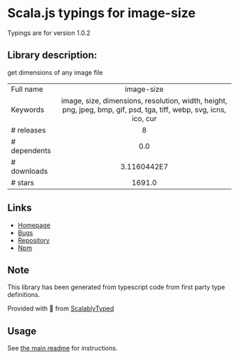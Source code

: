 
# Scala.js typings for image-size

Typings are for version 1.0.2

## Library description:
get dimensions of any image file

|                    |                 |
| ------------------ | :-------------: |
| Full name          | image-size |
| Keywords           | image, size, dimensions, resolution, width, height, png, jpeg, bmp, gif, psd, tga, tiff, webp, svg, icns, ico, cur |
| # releases         | 8 |
| # dependents       | 0.0 |
| # downloads        | 3.1160442E7 |
| # stars            | 1691.0 |

## Links
- [Homepage](https://github.com/image-size/image-size#readme)
- [Bugs](https://github.com/image-size/image-size/issues)
- [Repository](https://github.com/image-size/image-size)
- [Npm](https://www.npmjs.com/package/image-size)
    


## Note
This library has been generated from typescript code from first party type definitions.

Provided with :purple_heart: from [ScalablyTyped](https://github.com/oyvindberg/ScalablyTyped)

## Usage
See [the main readme](../../readme.md) for instructions.


